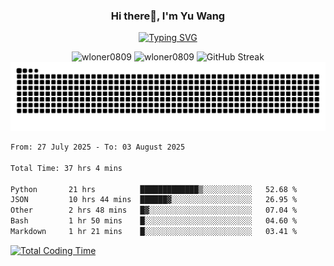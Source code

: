 <h3 align="center">Hi there👋, I'm Yu Wang</h1>

<p align="center"><a href="https://git.io/typing-svg"><img src="https://readme-typing-svg.demolab.com?font=Alex+Brush&size=18&pause=1000&color=716A50&background=6F66FF00&center=true&vCenter=true&width=435&lines=To+love+oneself+is+the+beginning+of+a+lifelong+romance.+%E2%80%94+Oscar+Wilde" alt="Typing SVG" /></a></p>


<p align="center">
 <img src="https://github-readme-stats.vercel.app/api/top-langs?username=wloner0809&show_icons=true&locale=en&layout=compact" alt="wloner0809" height=120 />
 <img src="https://github-readme-stats.vercel.app/api?username=wloner0809&show_icons=true&locale=en" alt="wloner0809" height=120 />
 <img src="https://github-readme-streak-stats.herokuapp.com?user=wloner0809&theme=microsoft" alt="GitHub Streak" height=120 />
 <img src="https://github.com/Wloner0809/Wloner0809/blob/output/github-contribution-grid-snake.svg">
</p>
 
<!--START_SECTION:waka-->

```txt
From: 27 July 2025 - To: 03 August 2025

Total Time: 37 hrs 4 mins

Python       21 hrs          █████████████▒░░░░░░░░░░░   52.68 %
JSON         10 hrs 44 mins  ██████▓░░░░░░░░░░░░░░░░░░   26.95 %
Other        2 hrs 48 mins   █▓░░░░░░░░░░░░░░░░░░░░░░░   07.04 %
Bash         1 hr 50 mins    █░░░░░░░░░░░░░░░░░░░░░░░░   04.60 %
Markdown     1 hr 21 mins    █░░░░░░░░░░░░░░░░░░░░░░░░   03.41 %
```

<!--END_SECTION:waka-->

[![Total Coding Time](https://wakatime.com/badge/user/3b010e91-e8bb-445f-9eac-c8ab5bc30cb6.svg)](https://wakatime.com/@3b010e91-e8bb-445f-9eac-c8ab5bc30cb6)
